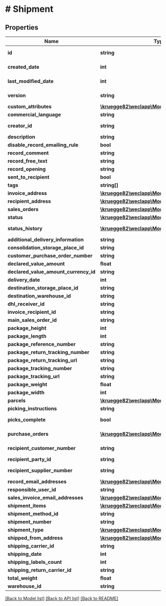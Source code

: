 # # Shipment

## Properties

Name | Type | Description | Notes
------------ | ------------- | ------------- | -------------
**id** | **string** |  | [optional] [readonly]
**created_date** | **int** |  | [optional] [readonly]
**last_modified_date** | **int** |  | [optional] [readonly]
**version** | **string** |  | [optional] [readonly]
**custom_attributes** | [**\kruegge82\weclapp\Model\CustomAttribute[]**](CustomAttribute.md) |  | [optional]
**commercial_language** | **string** |  | [optional]
**creator_id** | **string** |  | [optional] [readonly]
**description** | **string** |  | [optional]
**disable_record_emailing_rule** | **bool** |  | [optional]
**record_comment** | **string** |  | [optional]
**record_free_text** | **string** |  | [optional]
**record_opening** | **string** |  | [optional]
**sent_to_recipient** | **bool** |  | [optional]
**tags** | **string[]** |  | [optional]
**invoice_address** | [**\kruegge82\weclapp\Model\RecordAddress**](RecordAddress.md) |  | [optional]
**recipient_address** | [**\kruegge82\weclapp\Model\RecordAddress**](RecordAddress.md) |  | [optional]
**sales_orders** | [**\kruegge82\weclapp\Model\OnlyId[]**](OnlyId.md) |  | [optional]
**status** | [**\kruegge82\weclapp\Model\ShipmentStatusType**](ShipmentStatusType.md) |  | [optional]
**status_history** | [**\kruegge82\weclapp\Model\ShipmentStatus[]**](ShipmentStatus.md) |  | [optional] [readonly]
**additional_delivery_information** | **string** |  | [optional]
**consolidation_storage_place_id** | **string** |  | [optional]
**customer_purchase_order_number** | **string** |  | [optional]
**declared_value_amount** | **float** |  | [optional]
**declared_value_amount_currency_id** | **string** |  | [optional]
**delivery_date** | **int** |  | [optional]
**destination_storage_place_id** | **string** |  | [optional]
**destination_warehouse_id** | **string** |  | [optional]
**dhl_receiver_id** | **string** |  | [optional]
**invoice_recipient_id** | **string** |  | [optional]
**main_sales_order_id** | **string** |  | [optional]
**package_height** | **int** |  | [optional]
**package_length** | **int** |  | [optional]
**package_reference_number** | **string** |  | [optional]
**package_return_tracking_number** | **string** |  | [optional]
**package_return_tracking_url** | **string** |  | [optional]
**package_tracking_number** | **string** |  | [optional]
**package_tracking_url** | **string** |  | [optional]
**package_weight** | **float** |  | [optional]
**package_width** | **int** |  | [optional]
**parcels** | [**\kruegge82\weclapp\Model\Parcel[]**](Parcel.md) |  | [optional]
**picking_instructions** | **string** |  | [optional]
**picks_complete** | **bool** |  | [optional] [readonly]
**purchase_orders** | [**\kruegge82\weclapp\Model\OnlyId[]**](OnlyId.md) |  | [optional] [readonly]
**recipient_customer_number** | **string** |  | [optional] [readonly]
**recipient_party_id** | **string** |  | [optional]
**recipient_supplier_number** | **string** |  | [optional] [readonly]
**record_email_addresses** | [**\kruegge82\weclapp\Model\EmailAddresses**](EmailAddresses.md) |  | [optional]
**responsible_user_id** | **string** |  | [optional]
**sales_invoice_email_addresses** | [**\kruegge82\weclapp\Model\EmailAddresses**](EmailAddresses.md) |  | [optional]
**shipment_items** | [**\kruegge82\weclapp\Model\ShipmentItem[]**](ShipmentItem.md) |  | [optional]
**shipment_method_id** | **string** |  | [optional]
**shipment_number** | **string** |  | [optional]
**shipment_type** | [**\kruegge82\weclapp\Model\ShipmentOutType**](ShipmentOutType.md) |  | [optional]
**shipped_from_address** | [**\kruegge82\weclapp\Model\RecordAddress**](RecordAddress.md) |  | [optional]
**shipping_carrier_id** | **string** |  | [optional]
**shipping_date** | **int** |  | [optional]
**shipping_labels_count** | **int** |  | [optional]
**shipping_return_carrier_id** | **string** |  | [optional]
**total_weight** | **float** |  | [optional]
**warehouse_id** | **string** |  | [optional]

[[Back to Model list]](../../README.md#models) [[Back to API list]](../../README.md#endpoints) [[Back to README]](../../README.md)

